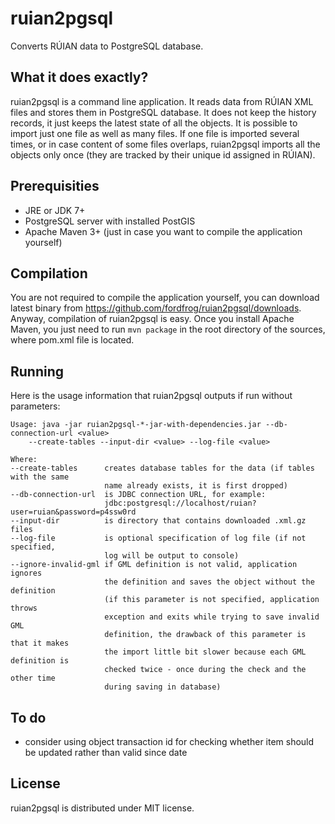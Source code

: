 ruian2pgsql
===========

Converts RÚIAN data to PostgreSQL database.

What it does exactly?
---------------------

ruian2pgsql is a command line application. It reads data from RÚIAN XML files
and stores them in PostgreSQL database. It does not keep the history records, it
just keeps the latest state of all the objects. It is possible to import just
one file as well as many files. If one file is imported several times, or in
case content of some files overlaps, ruian2pgsql imports all the objects only
once (they are tracked by their unique id assigned in RÚIAN).

Prerequisities
--------------

* JRE or JDK 7+
* PostgreSQL server with installed PostGIS
* Apache Maven 3+ (just in case you want to compile the application yourself)

Compilation
-----------

You are not required to compile the application yourself, you can download
latest binary from https://github.com/fordfrog/ruian2pgsql/downloads. Anyway,
compilation of ruian2pgsql is easy. Once you install Apache Maven, you just need
to run `mvn package` in the root directory of the sources, where pom.xml file is
located.

Running
-------

Here is the usage information that ruian2pgsql outputs if run without
parameters:

    Usage: java -jar ruian2pgsql-*-jar-with-dependencies.jar --db-connection-url <value>
        --create-tables --input-dir <value> --log-file <value>

    Where:
    --create-tables      creates database tables for the data (if tables with the same
                         name already exists, it is first dropped)
    --db-connection-url  is JDBC connection URL, for example:
                         jdbc:postgresql://localhost/ruian?user=ruian&password=p4ssw0rd
    --input-dir          is directory that contains downloaded .xml.gz files
    --log-file           is optional specification of log file (if not specified,
                         log will be output to console)
    --ignore-invalid-gml if GML definition is not valid, application ignores
                         the definition and saves the object without the definition
                         (if this parameter is not specified, application throws
                         exception and exits while trying to save invalid GML
                         definition, the drawback of this parameter is that it makes
                         the import little bit slower because each GML definition is
                         checked twice - once during the check and the other time
                         during saving in database)

To do
-----

* consider using object transaction id for checking whether item should be updated
  rather than valid since date

License
-------

ruian2pgsql is distributed under MIT license.